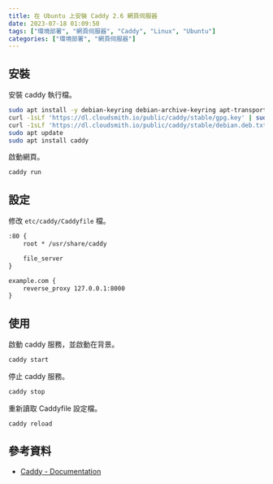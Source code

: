 ```yaml
---
title: 在 Ubuntu 上安裝 Caddy 2.6 網頁伺服器
date: 2023-07-18 01:09:50
tags: ["環境部署", "網頁伺服器", "Caddy", "Linux", "Ubuntu"]
categories: ["環境部署", "網頁伺服器"]
---
```


## 安裝

安裝 caddy 執行檔。

```bash
sudo apt install -y debian-keyring debian-archive-keyring apt-transport-https
curl -1sLf 'https://dl.cloudsmith.io/public/caddy/stable/gpg.key' | sudo gpg --dearmor -o /usr/share/keyrings/caddy-stable-archive-keyring.gpg
curl -1sLf 'https://dl.cloudsmith.io/public/caddy/stable/debian.deb.txt' | sudo tee /etc/apt/sources.list.d/caddy-stable.list
sudo apt update
sudo apt install caddy
```

啟動網頁。

```bash
caddy run
```

## 設定

修改 `etc/caddy/Caddyfile` 檔。

```txt
:80 {
    root * /usr/share/caddy

    file_server
}

example.com {
    reverse_proxy 127.0.0.1:8000
}
```

## 使用

啟動 caddy 服務，並啟動在背景。

```bash
caddy start
```

停止 caddy 服務。

```bash
caddy stop
```

重新讀取 Caddyfile 設定檔。

```bash
caddy reload
```

## 參考資料

- [Caddy - Documentation](https://caddyserver.com/docs/)
